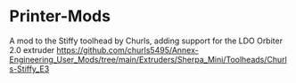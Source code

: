 ﻿# Printer-Mods

A mod to the Stiffy toolhead by Churls, adding support for the LDO Orbiter 2.0 extruder
https://github.com/churls5495/Annex-Engineering_User_Mods/tree/main/Extruders/Sherpa_Mini/Toolheads/Churls-Stiffy_E3
